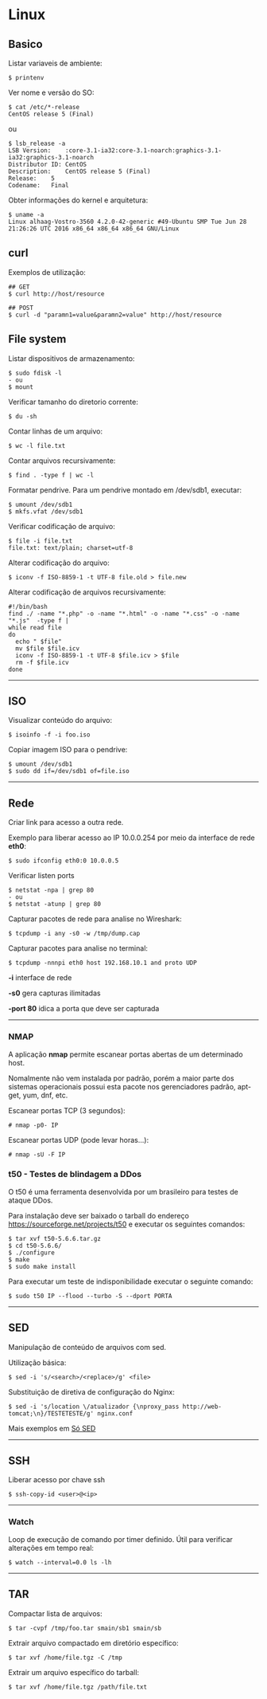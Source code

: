 # Linux

## Basico

Listar variaveis de ambiente:
```shell
$ printenv
```

Ver nome e versão do SO:
```shell
$ cat /etc/*-release
CentOS release 5 (Final)
```
ou
```
$ lsb_release -a
LSB Version:	:core-3.1-ia32:core-3.1-noarch:graphics-3.1-ia32:graphics-3.1-noarch
Distributor ID:	CentOS
Description:	CentOS release 5 (Final)
Release:	5
Codename:	Final
```

Obter informações do kernel e arquitetura:
```shell
$ uname -a
Linux alhaag-Vostro-3560 4.2.0-42-generic #49-Ubuntu SMP Tue Jun 28 21:26:26 UTC 2016 x86_64 x86_64 x86_64 GNU/Linux
```
## curl
Exemplos de utilização:
```shell
## GET
$ curl http://host/resource

## POST
$ curl -d "paramn1=value&paramn2=value" http://host/resource
```

## File system

Listar dispositivos de armazenamento:
```shell
$ sudo fdisk -l
- ou
$ mount
```

Verificar tamanho do diretorio corrente:
```shell
$ du -sh
```

Contar linhas de um arquivo:
```shell
$ wc -l file.txt
```

Contar arquivos recursivamente:
```shell
$ find . -type f | wc -l
```

Formatar pendrive. Para um pendrive montado em /dev/sdb1, executar:
```shell
$ umount /dev/sdb1
$ mkfs.vfat /dev/sdb1
```

Verificar codificação de arquivo:
```shell
$ file -i file.txt
file.txt: text/plain; charset=utf-8
```

Alterar codificação do arquivo:
```shell
$ iconv -f ISO-8859-1 -t UTF-8 file.old > file.new
```

Alterar codificação de arquivos recursivamente:
```shell
#!/bin/bash
find ./ -name "*.php" -o -name "*.html" -o -name "*.css" -o -name "*.js"  -type f |
while read file
do
  echo " $file"
  mv $file $file.icv
  iconv -f ISO-8859-1 -t UTF-8 $file.icv > $file
  rm -f $file.icv
done
```

---

## ISO

Visualizar conteúdo do arquivo:
```shell
$ isoinfo -f -i foo.iso 
```

Copiar imagem ISO para o pendrive:
```shell
$ umount /dev/sdb1
$ sudo dd if=/dev/sdb1 of=file.iso
```

---

## Rede
Criar link para acesso a outra rede.

Exemplo para liberar acesso ao IP 10.0.0.254 por meio da interface de rede **eth0**:
```shell
$ sudo ifconfig eth0:0 10.0.0.5
```
Verificar listen ports
```shell
$ netstat -npa | grep 80
- ou
$ netstat -atunp | grep 80
```
Capturar pacotes de rede para analise no Wireshark:

```shell
$ tcpdump -i any -s0 -w /tmp/dump.cap
```

Capturar pacotes para analise no terminal:
```shell
$ tcpdump -nnnpi eth0 host 192.168.10.1 and proto UDP
```

**-i** interface de rede

**-s0** gera capturas ilimitadas

**-port 80** idica a porta que deve ser capturada

------

### NMAP
A aplicação **nmap** permite escanear portas abertas de um determinado host. 

Nomalmente não vem instalada por padrão, porém a maior parte dos sistemas operacionais possui esta pacote nos gerenciadores padrão, apt-get, yum, dnf, etc.

Escanear portas TCP (3 segundos):
```shell
# nmap -p0- IP
```

Escanear portas UDP (pode levar horas...):
```shell
# nmap -sU -F IP
```

### t50 - Testes de blindagem a DDos
O t50 é uma ferramenta desenvolvida por um brasileiro para testes de ataque DDos.

Para instalação deve ser baixado o tarball do endereço https://sourceforge.net/projects/t50 e executar os seguintes comandos:
```shell
$ tar xvf t50-5.6.6.tar.gz
$ cd t50-5.6.6/
$ ./configure
$ make
$ sudo make install
```

Para executar um teste de indisponibilidade executar o seguinte comando:
```shell
$ sudo t50 IP --flood --turbo -S --dport PORTA
```

---

## SED
Manipulação de conteúdo de arquivos com sed.

Utilização básica:

```shell
$ sed -i 's/<search>/<replace>/g' <file>
```
Substituição de diretiva de configuração do Nginx:
```shell
$ sed -i 's/location \/atualizador {\nproxy_pass http://web-tomcat;\n}/TESTETESTE/g' nginx.conf
```
Mais exemplos em [Só SED](http://thobias.org/doc/sosed.html)

---

## SSH
Liberar acesso por chave ssh
```shell
$ ssh-copy-id <user>@<ip>
```
---

### Watch
Loop de execução de comando por timer definido. Útil para verificar alterações em tempo real:
```shell
$ watch --interval=0.0 ls -lh
```
---

## TAR
Compactar lista de arquivos:
```shell
$ tar -cvpf /tmp/foo.tar smain/sb1 smain/sb
```
Extrair arquivo compactado em diretório específico:
```shell
$ tar xvf /home/file.tgz -C /tmp
```

Extrair um arquivo específico do tarball:
```shell
$ tar xvf /home/file.tgz /path/file.txt
```

